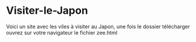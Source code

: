 # Visiter-le-Japon
Voici un site avec les viles à visiter au Japon, une fois le dossier télécharger ouvrez sur votre navigateur le fichier zee.html
